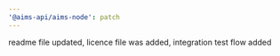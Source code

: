 ```yaml
---
'@aims-api/aims-node': patch
---
```


readme file updated, licence file was added, integration test flow added

